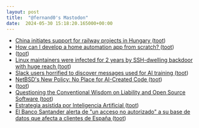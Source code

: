 ```yaml
---
layout: post
title:  "@fernand0's Mastodon"
date:  2024-05-30 15:18:20.165000+00:00
---
```

*  [China initiates support for railway projects in Hungary ](https://www.railway.supply/en/china-initiates-support-for-railway-projects-in-hungary) ([toot](https://mastodon.social/@fernand0/112530705623434579))
*  [How can I develop a home automation app from scratch? ](https://technical-guruji.federatedjournals.com/how-can-i-develop-a-home-automation-app-from-scratch) ([toot](https://mastodon.social/@fernand0/112530593275485707))
*  [ ](https://masto.es/@dirp) ([toot](https://mastodon.social/@fernand0/112530487881991401))
*  [Linux maintainers were infected for 2 years by SSH-dwelling backdoor with huge reach ](https://arstechnica.com/security/2024/05/ssh-backdoor-has-infected-400000-linux-servers-over-15-years-and-keeps-on-spreading) ([toot](https://mastodon.social/@fernand0/112530228368126702))
*  [Slack users horrified to discover messages used for AI training ](https://arstechnica.com/tech-policy/2024/05/slack-defends-default-opt-in-for-ai-training-on-chats-amid-user-outrage) ([toot](https://mastodon.social/@fernand0/112529990227149452))
*  [NetBSD's New Policy: No Place for AI-Created Code ](https://linuxiac.com/netbsd-new-policy-prohibits-usage-of-ai-cod) ([toot](https://mastodon.social/@fernand0/112529842085015978))
*  [ ](https://masto.es/@dirp) ([toot](https://mastodon.social/@fernand0/112529716118961883))
*  [Questioning the Conventional Wisdom on Liability and Open Source Software ](https://www.lawfaremedia.org/article/questioning-the-conventional-wisdom-on-liability-and-open-source-softwar) ([toot](https://mastodon.social/@fernand0/112529654455212056))
*  [Estrategia asistida por Inteligencia Artificial  ](https://business.sngular.com/estrategia-asistida-por-ia/) ([toot](https://mastodon.social/@fernand0/112529276175896623))
*  [El Banco Santander alerta de "un acceso no autorizado" a su base de datos que afecta a clientes de España ](https://cadenaser.com/nacional/2024/05/14/el-banco-santander-alerta-de-que-han-hackeado-su-base-de-datos-y-afecta-a-clientes-de-espana-cadena-ser) ([toot](https://mastodon.social/@fernand0/112529096702515670))
